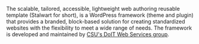 The scalable, tailored, accessible, lightweight web authoring reusable template (Stalwart for short), is a WordPress framework (theme and plugin) that provides a branded, block-based solution for creating standardized websites with the flexibility to meet a wide range of needs. The framework is developed and maintained by <a href="https://it.colostate.edu/web/">CSU's DoIT Web Services group</a>.
